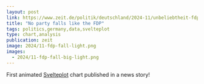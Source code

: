 ```yaml
---
layout: post
link: https://www.zeit.de/politik/deutschland/2024-11/unbeliebtheit-fdp-ampelregierung-umfragen-daten
title: "No party falls like the FDP"
tags: politics,germany,data,svelteplot
type: chart,analysis
publication: zeit
image: 2024/11-fdp-fall-light.png
images: 
  - 2024/11-fdp-fall-big-light.png
---
```


First animated [Svelteplot](https://svelteplot.dev) chart published in a news story!